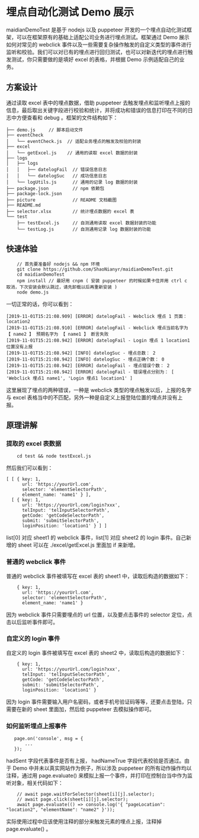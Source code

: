 # 埋点自动化测试 Demo 展示

maidianDemoTest 是基于 nodejs 以及 puppeteer 开发的一个埋点自动化测试框架，可以在框架原有的基础上适配公司业务进行埋点测试。框架通过 Demo 展示如何对常见的 webclick 事件以及一些需要复杂操作触发的自定义类型的事件进行监听和校验。我们可以对已有的埋点进行回归测试，也可以对新迭代的埋点进行触发测试，你只需要做的是填好 excel 的表格，并根据 Demo 示例适配自己的业务。

## 方案设计

通过读取 excel 表中的埋点数据，借助 puppeteer 去触发埋点和监听埋点上报的信息，最后取出关键字段进行校验和统计，并将成功和错误的信息打印在不同的日志中方便查看和 debug 。框架的文件结构如下：

```
├── demo.js     // 脚本启动文件
├── eventCheck
│   └── eventCheck.js  // 适配业务埋点的触发及校验的封装
├── excel
│   └── getExcel.js    // 通用的读取 excel 数据的封装
├── logs
│   ├── logs
│   │   ├── datelogFail  // 错误信息日志
│   │   └── datelogSuc   // 成功信息日志
│   └── logUtils.js      // 通用的记录 log 数据的封装
├── package.json         // npm 依赖包
├── package-lock.json
├── picture              // README 文档截图
├── README.md
├── selector.xlsx        // 统计埋点数据的 excel 表
└── test
    ├── testExcel.js     // 自测通用读取 excel 数据封装的功能
    └── testLog.js       // 自测通用记录 log 数据封装的功能

```

## 快速体验

```
    // 首先要准备好 nodejs && npm 环境
    git clone https://github.com/ShaoNianyr/maidianDemoTest.git
    cd maidianDemoTest
    npm install // 最好用 cnpm ( 安装 puppeteer 的时候如果卡住并用 ctrl c 取消，下次安装会默认跳过，请先卸载以后再重新安装 )
    node demo.js 
```

一切正常的话，你可以看到：

```
[2019-11-01T15:21:08.909] [ERROR] datelogFail - Webclick 埋点 1 页面： location2
[2019-11-01T15:21:08.910] [ERROR] datelogFail - Webclick 埋点当前名字为 【 name2 】 预期名字为 【 name1 】 断言失败
[2019-11-01T15:21:08.942] [ERROR] datelogFail - Login 埋点 1 location1 位置没有上报
[2019-11-01T15:21:08.942] [INFO] datelogSuc - 埋点总数： 2
[2019-11-01T15:21:08.942] [INFO] datelogSuc - 埋点正确个数： 0
[2019-11-01T15:21:08.942] [ERROR] datelogFail - 埋点错误个数： 2
[2019-11-01T15:21:08.942] [ERROR] datelogFail - 错误埋点分别为： [ 'Webclick 埋点1 name1', 'Login 埋点1 location1' ]
```

这里展现了埋点的两种错误，一种是 webclick 类型的埋点触发以后，上报的名字与 excel 表格当中的不匹配，另外一种是自定义上报登陆位置的埋点并没有上报。

## 原理讲解

### 提取的 excel 表数据

```
    cd test && node testExcel.js
```

然后我们可以看到：

```
[ [ { key: 1,
      url: 'https://yourUrl.com',
      selector: 'elementSelectorPath',
      element_name: 'name1' } ],
  [ { key: 1,
      url: 'https://yourUrl.com/login?xxx',
      telInput: 'telInputSelectorPath',
      getCode: 'getCodeSelectorPath',
      submit: 'submitSelectorPath',
      loginPosition: 'location1' } ] ]
```

list[0] 对应 sheet1 的 webclick 事件，list[1] 对应 sheet2 的 login 事件。自己新增的 sheet 可以在 ./excel/getExcel.js 里面加 if 来新增。

### 普通的 webclick 事件

普通的 webclick 事件被填写在 excel 表的 sheet1 中，读取后构造的数据如下：

```
    { key: 1,
      url: 'https://yourUrl.com',
      selector: 'elementSelectorPath',
      element_name: 'name1' }
```

因为 webclick 事件只需要埋点的 url 位置，以及要点击事件的 selector 定位，点击以后监听事件即可。

### 自定义的 login 事件

自定义的 login 事件被填写在 excel 表的 sheet2 中，读取后构造的数据如下：

```
    { key: 1,
      url: 'https://yourUrl.com/login?xxx',
      telInput: 'telInputSelectorPath',
      getCode: 'getCodeSelectorPath',
      submit: 'submitSelectorPath',
      loginPosition: 'location1' }
```

因为 login 事件需要输入用户名密码，或者手机号验证码等等，还要点击登陆，只需要在新的 sheet 里面加，然后给 puppeteer 去模拟操作即可。

### 如何监听埋点上报事件

```
   page.on('console', msg = {
       ...
   });
```

hadSent 字段代表事件是否有上报， hadNameTrue 字段代表校验是否通过。由于 Demo 中并未以真实网站作为例子，所以涉及 puppeteer 的所有动作操作均以注释，通过用 page.evaluate() 来模拟上报一个事件，并打印在控制台当中作为监听对象，相关代码如下：

```
    // await page.waitForSelector(sheet[i][j].selector);
    // await page.click(sheet[i][j].selector);
    await page.evaluate(() => console.log('{ "pageLocation": "location2", "elementName": "name2" }'));    
```

实际使用过程中应该使用注释的部分来触发元素的埋点上报，注释掉 page.evaluate() 。

